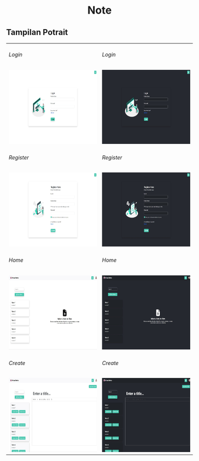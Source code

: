 <div align="center">
  <h1>Note</h1>
</div>

<h2>Tampilan Potrait</h2>
<div align="center">
  <table>
    <tr>
      <td>
        <h6>Login</h6>
        <img height="200em" src="page/login-light.jpeg"/>
      </td>
      <td>
        <h6>Login</h6>
        <img height="200em" src="page/login-dark.jpeg"/>
      </td>
    </tr>
    <tr>
      <td>
        <h6>Register</h6>
        <img height="200em" src="page/register-light.jpeg"/>
      </td>
      <td>
        <h6>Register</h6>
        <img height="200em" src="page/register-dark.jpeg"/>
      </td>
    </tr>
    <tr>
      <td>
        <h6>Home</h6>
        <img height="200em" src="page/home-light.jpeg"/>
      </td>
      <td>
        <h6>Home</h6>
        <img height="200em" src="page/home-dark.jpeg"/>
      </td>
    </tr>
    <tr>
      <td>
        <h6>Create</h6>
        <img height="200em" src="page/create-light.jpeg"/>
      </td>
      <td>
        <h6>Create</h6>
        <img height="200em" src="page/create-dark.jpeg"/>
      </td>
    </tr>
  </table>
</div>
